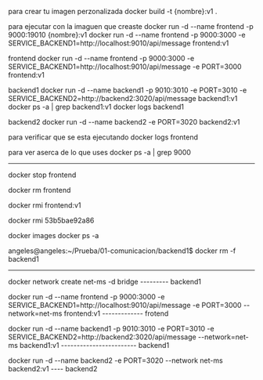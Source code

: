 para crear tu imagen perzonalizada
docker build -t {nombre}:v1 .

para ejecutar con la imaguen que creaste
docker run -d --name frontend -p 9000:19010 {nombre}:v1
docker run -d --name frontend -p 9000:3000 -e SERVICE_BACKEND1=http://localhost:9010/api/message frontend:v1

frontend
docker run -d --name frontend -p 9000:3000 -e SERVICE_BACKEND1=http://localhost:9010/api/message -e PORT=3000 frontend:v1

backend1
docker run -d --name backend1 -p 9010:3010 -e PORT=3010 -e SERVICE_BACKEND2=http://backend2:3020/api/message backend1:v1
 docker ps -a | grep backend1:v1
 docker logs backend1

backend2
docker run -d --name backend2 -e PORT=3020 backend2:v1

para verificar que se esta ejecutando
docker logs frontend

para ver aserca de lo que uses
docker ps -a | grep 9000


---
docker stop frontend

docker rm frontend


docker rmi frontend:v1


docker rmi 53b5bae92a86


docker images
docker ps -a


angeles@angeles:~/Prueba/01-comunicacion/backend1$ docker rm -f backend1



----------------------------------------------
docker network create net-ms -d bridge --------- backend1

docker run -d --name frontend -p 9000:3000 -e SERVICE_BACKEND1=http://localhost:9010/api/message -e PORT=3000 --network=net-ms frontend:v1   ------------- frotend


docker run -d --name backend1 -p 9010:3010 -e PORT=3010 -e SERVICE_BACKEND2=http://backend2:3020/api/message --network=net-ms backend1:v1 ------------------------ backend1


docker run -d --name backend2 -e PORT=3020 --network net-ms backend2:v1  ---- backend2